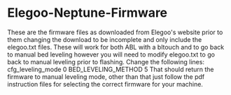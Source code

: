 # Elegoo-Neptune-Firmware
These are the firmware files as downloaded from Elegoo's website prior to them changing the download to be incomplete and only include the elegoo.txt files. These will work for both ABL with a bltouch and to go back to manual bed leveling however you will need to modify elegoo.txt to go back to manual leveling prior to flashing. Change the following lines:
cfg_leveling_mode 0
BED_LEVELING_METHOD 5
That should return the firmware to manual leveling mode, other than that just follow the pdf instruction files for selecting the correct firmware for your machine.
